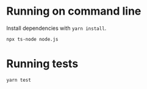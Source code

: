 # Running on command line
Install dependencies with `yarn install`.

```.bash
npx ts-node node.js
```

# Running tests

```.bash
yarn test
```
